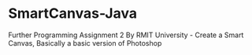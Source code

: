 # SmartCanvas-Java
Further Programming Assignment 2 By RMIT University - Create a Smart Canvas, Basically a basic version of Photoshop
